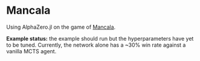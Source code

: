 # Mancala

Using AlphaZero.jl on the game of
[Mancala](https://endlessgames.com/wp-content/uploads/Mancala_Instructions.pdfs).

**Example status:** the example should run but the hyperparameters have yet to be tuned.
Currently, the network alone has a ~30% win rate against a vanilla MCTS agent.
